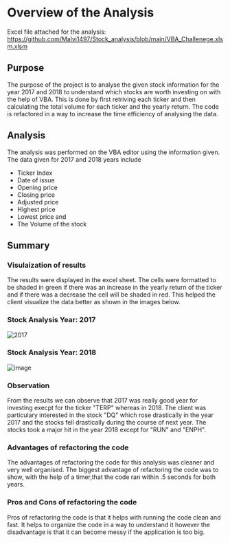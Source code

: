 # Overview of the Analysis
Excel file attached for the analysis: https://github.com/Malvi1497/Stock_analysis/blob/main/VBA_Challenege.xlsm.xlsm
## Purpose
The purpose of the project is to analyse the given stock information for the year 2017 and 2018 to understand which stocks are worth investing on with the help of VBA. This is done by first retriving each ticker and then calculating the total volume for each ticker and the yearly return. The code is refactored in a way to increase the time efficiency of analysing the data.
## Analysis
The analysis was performed on the VBA editor using the information given. The data given for 2017 and 2018 years include 
* Ticker Index 
* Date of issue
* Opening price
* Closing price
* Adjusted price
* Highest price
* Lowest price and
* The Volume of the stock
## Summary
### Visulaization of results
The results were displayed in the excel sheet. The cells were formatted to be shaded in green if there was an increase in the yearly return of the ticker and if there was a decrease the cell will be shaded in red. This helped the client visualize the data better as shown in the images below.
### Stock Analysis Year: 2017
![2017](https://user-images.githubusercontent.com/94252681/154615202-f5455e54-89b4-43c0-9ad5-a36042578c24.png)
### Stock Analysis Year: 2018
![image](https://user-images.githubusercontent.com/94252681/154615335-04942910-4965-4c6e-ade6-6adc43733f87.png)
### Observation
From the results we can observe that 2017 was really good year for investing execpt for the ticker "TERP" whereas in 2018. The client was particulary interested in the stock "DQ" which rose drastically in the year 2017 and the stocks fell drastically during the course of next year. The stocks took a major hit in the year 2018 except for "RUN" and "ENPH". 
### Advantages of refactoring the code
The advantages of refactoring the code for this analysis was cleaner and very well organised. The biggest advantage of refactoring the code was to show, with the help of a timer,that the code ran within .5 seconds for both years.
### Pros and Cons of refactoring the code
Pros of refactoring the code is that it helps with running the code clean and fast. It helps to organize the code in a way to understand it however the disadvantage is that it can become messy if the application is too big.
